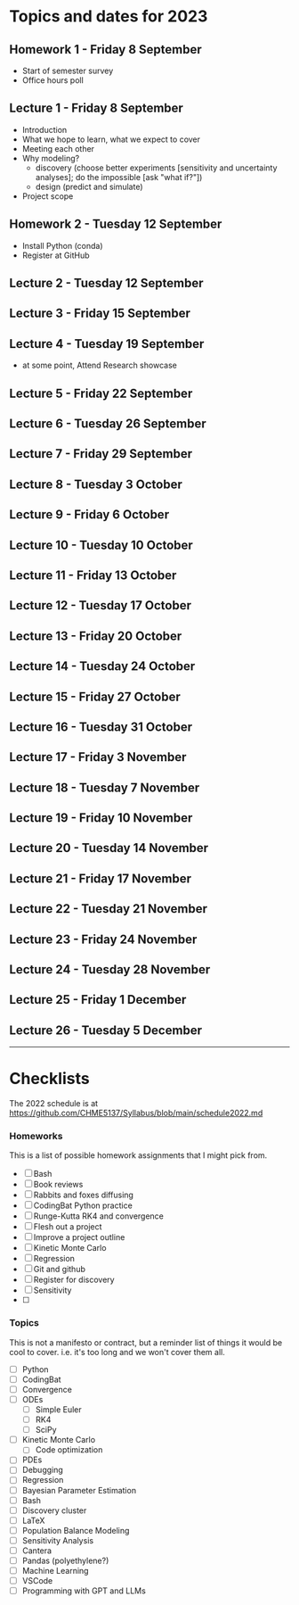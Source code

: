 # Topics and dates for 2023

## Homework 1	-	Friday 8 September
* Start of semester survey
* Office hours poll

## Lecture 1	-	Friday 8 September
* Introduction
* What we hope to learn, what we expect to cover
* Meeting each other
* Why modeling?
  - discovery (choose better experiments [sensitivity and uncertainty analyses]; do the impossible [ask "what if?"])
  - design (predict and simulate)
* Project scope

## Homework 2	-	Tuesday 12 September
* Install Python (conda)
* Register at GitHub

## Lecture 2	-	Tuesday 12 September


## Lecture 3	-	Friday 15 September

## Lecture 4	-	Tuesday 19 September
* at some point, Attend Research showcase

## Lecture 5	-	Friday 22 September

## Lecture 6	-	Tuesday 26 September

## Lecture 7	-	Friday 29 September

## Lecture 8	-	Tuesday 3 October

## Lecture 9	-	Friday 6 October

## Lecture 10	-	Tuesday 10 October

## Lecture 11	-	Friday 13 October

## Lecture 12	-	Tuesday 17 October

## Lecture 13	-	Friday 20 October

## Lecture 14	-	Tuesday 24 October

## Lecture 15	-	Friday 27 October

## Lecture 16	-	Tuesday 31 October

## Lecture 17	-	Friday 3 November

## Lecture 18	-	Tuesday 7 November

## Lecture 19	-	Friday 10 November

## Lecture 20	-	Tuesday 14 November

## Lecture 21	-	Friday 17 November

## Lecture 22	-	Tuesday 21 November

## Lecture 23	-	Friday 24 November

## Lecture 24	-	Tuesday 28 November

## Lecture 25	-	Friday 1 December

## Lecture 26	-	Tuesday 5 December
----

# Checklists

The 2022 schedule is at  https://github.com/CHME5137/Syllabus/blob/main/schedule2022.md


### Homeworks
This is a list of possible homework assignments that I might pick from.

- [ ] Bash
- [ ] Book reviews
- [ ] Rabbits and foxes diffusing
- [ ] CodingBat Python practice
- [ ] Runge-Kutta RK4 and convergence
- [ ] Flesh out a project
- [ ] Improve a project outline
- [ ] Kinetic Monte Carlo
- [ ] Regression
- [ ] Git and github
- [ ] Register for discovery
- [ ] Sensitivity
- [ ] 

### Topics
This is not a manifesto or contract, but a reminder list of things it would be cool to cover. i.e. it's too long and we won't cover them all.

- [ ] Python
- [ ] CodingBat
- [ ] Convergence
- [ ] ODEs
  - [ ] Simple Euler
  - [ ] RK4
  - [ ] SciPy
- [ ] Kinetic Monte Carlo
  - [ ] Code optimization
- [ ] PDEs
- [ ] Debugging
- [ ] Regression
- [ ] Bayesian Parameter Estimation
- [ ] Bash
- [ ] Discovery cluster
- [ ] LaTeX
- [ ] Population Balance Modeling
- [ ] Sensitivity Analysis
- [ ] Cantera
- [ ] Pandas (polyethylene?)
- [ ] Machine Learning
- [ ] VSCode
- [ ] Programming with GPT and LLMs
